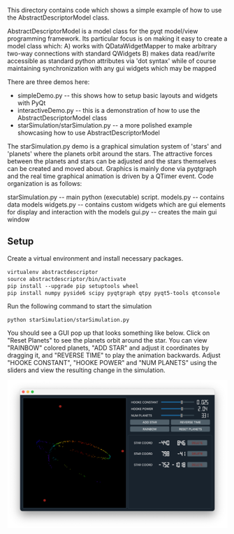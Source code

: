 This directory contains code which shows a simple example of how to use the AbstractDescriptorModel class.

AbstractDescriptorModel is a model class for the pyqt model/view programming framework.   Its particular
focus is on making it easy to create a model class which:
    A) works with QDataWidgetMapper to make arbitrary two-way connections with standard QWidgets
    B) makes data read/write accessible as standard python attributes via 'dot syntax' while of course
           maintaining synchronization with any gui widgets which may be mapped

There are three demos here:

- simpleDemo.py -- this shows how to setup basic layouts and widgets with PyQt
- interactiveDemo.py -- this is a demonstration of how to use the AbstractDescriptorModel class
- starSimulation/starSimulation.py -- a more polished example showcasing how to use AbstractDescriptorModel

The starSimulation.py demo is a graphical simulation system of 'stars' and 'planets' where the planets orbit around 
the stars.  The attractive forces between the planets and stars can be adjusted and the stars themselves
can be created and moved about.  Graphics is mainly done via pyqtgraph and the real time graphical animation
is driven by a QTimer event.  Code organization is as follows:

starSimulation.py     -- main python (executable) script.
models.py             -- contains data models
widgets.py            -- contains custom widgets which are gui elements for display and interaction with the models
gui.py                -- creates the main gui window

## Setup

Create a virtual environment and install necessary packages.
```
virtualenv abstractdescriptor
source abstractdescriptor/bin/activate
pip install --upgrade pip setuptools wheel
pip install numpy pyside6 scipy pyqtgraph qtpy pyqt5-tools qtconsole
```
Run the following command to start the simulation
```
python starSimulation/starSimulation.py
```

You should see a GUI pop up that looks something like below. Click on "Reset Planets" to see the planets orbit around the star. You can view "RAINBOW" colored planets, "ADD STAR" and adjust it coordinates by dragging it, and "REVERSE TIME" to play the animation backwards. Adjust "HOOKE CONSTANT", "HOOKE POWER" and "NUM PLANETS" using the sliders and view the resulting change in the simulation.

![image](https://raw.githubusercontent.com/maierman/pyQtAbstractDescriptor/master/.github/images/starSimulationImage.png)



